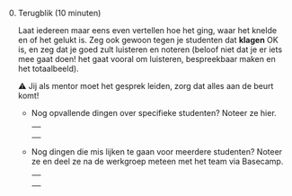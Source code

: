 0. Terugblik (10 minuten)

    Laat iedereen maar eens even vertellen hoe het ging, waar het knelde en of het gelukt is. Zeg ook gewoon tegen je studenten dat **klagen** OK is, en zeg dat je goed zult luisteren en noteren (beloof niet dat je er iets mee gaat doen! het gaat vooral om luisteren, bespreekbaar maken en het totaalbeeld).
    
    ⚠️ Jij als mentor moet het gesprek leiden, zorg dat alles aan de beurt komt!
    
    -   Nog opvallende dingen over specifieke studenten? Noteer ze hier.
        <table>
            <tbody>
                <tr><td></td></tr>
                <tr><td></td></tr>
                <tr><td></td></tr>
            </tbody>
        </table>
    -   Nog dingen die mis lijken te gaan voor meerdere studenten? Noteer ze en deel ze na de werkgroep meteen met het team via Basecamp.
        <table>
            <tbody>
                <tr><td></td></tr>
                <tr><td></td></tr>
                <tr><td></td></tr>
            </tbody>
        </table>
